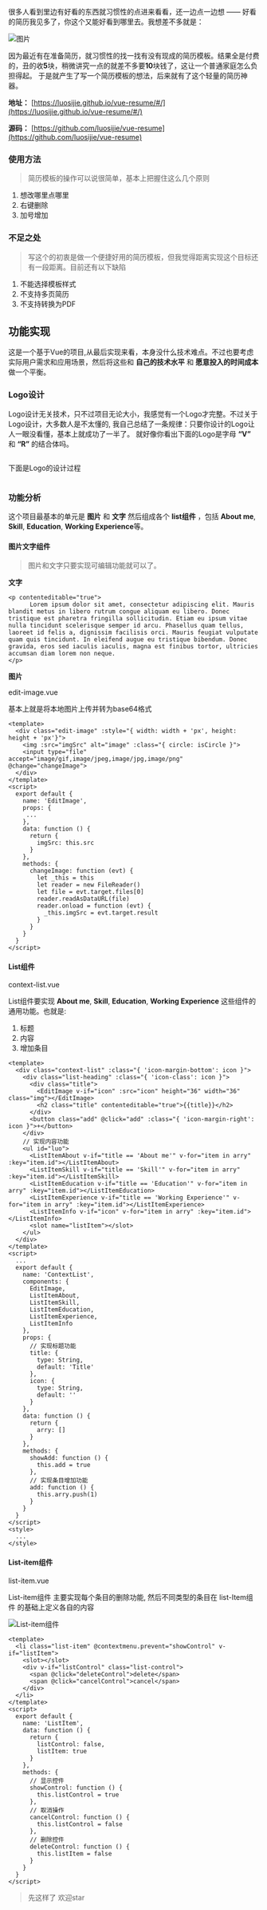 很多人看到里边有好看的东西就习惯性的点进来看看，还一边点一边想 —— 好看的简历我见多了，你这个又能好看到哪里去。我想差不多就是：

![图片]()

因为最近有在准备简历，就习惯性的找一找有没有现成的简历模板。结果全是付费的，丑的收**5**块，稍微讲究一点的就差不多要**10**块钱了，这让一个普通家庭怎么负担得起。
于是就产生了写一个简历模板的想法，后来就有了这个轻量的简历神器。

**地址：** [https://luosijie.github.io/vue-resume/#/](https://luosijie.github.io/vue-resume/#/)

**源码：** [https://github.com/luosijie/vue-resume](https://github.com/luosijie/vue-resume)

### 使用方法

> 简历模板的操作可以说很简单，基本上把握住这么几个原则

1. 想改哪里点哪里
2. 右键删除
3. 加号增加

### 不足之处

> 写这个的初衷是做一个便捷好用的简历模板，但我觉得距离实现这个目标还有一段距离。目前还有以下缺陷

1. 不能选择模板样式
2. 不支持多页简历
3. 不支持转换为PDF

## 功能实现

这是一个基于Vue的项目,从最后实现来看，本身没什么技术难点。不过也要考虑实际用户需求和应用场景，然后将这些和 **自己的技术水平** 和 **愿意投入的时间成本** 做一个平衡。

### Logo设计

Logo设计无关技术，只不过项目无论大小，我感觉有一个Logo才完整。不过关于Logo设计，大多数人是不太懂的, 我自己总结了一条规律：只要你设计的Logo让人一眼没看懂，基本上就成功了一半了。 就好像你看出下面的Logo是字母 **“V”** 和 **“R”** 的结合体吗。

![]()

下面是Logo的设计过程

![]()

### 功能分析

这个项目最基本的单元是 **图片** 和 **文字** 然后组成各个 **list组件** ，包括 **About me**, **Skill**, **Education**, **Working Experience**等。

#### 图片文字组件

> 图片和文字只要实现可编辑功能就可以了。

**文字**
```
<p contenteditable="true">
      Lorem ipsum dolor sit amet, consectetur adipiscing elit. Mauris blandit metus in libero rutrum congue aliquam eu libero. Donec tristique est pharetra fringilla sollicitudin. Etiam eu ipsum vitae nulla tincidunt scelerisque semper id arcu. Phasellus quam tellus, laoreet id felis a, dignissim facilisis orci. Mauris feugiat vulputate quam quis tincidunt. In eleifend augue eu tristique bibendum. Donec gravida, eros sed iaculis iaculis, magna est finibus tortor, ultricies accumsan diam lorem non neque.
</p>
```
**图片**

edit-image.vue

基本上就是将本地图片上传并转为base64格式

```
<template>
  <div class="edit-image" :style="{ width: width + 'px', height: height + 'px'}">
    <img :src="imgSrc" alt="image" :class="{ circle: isCircle }">
    <input type="file" accept="image/gif,image/jpeg,image/jpg,image/png" @change="changeImage">
  </div>
</template>
<script>
  export default {
    name: 'EditImage',
    props: {
     ...
    },
    data: function () {
      return {
        imgSrc: this.src
      }
    },
    methods: {
      changeImage: function (evt) {
        let _this = this
        let reader = new FileReader()
        let file = evt.target.files[0]
        reader.readAsDataURL(file)
        reader.onload = function (evt) {
          _this.imgSrc = evt.target.result
        }
      }
    }
  }
</script>
```

#### List组件

context-list.vue

List组件要实现 **About me**, **Skill**, **Education**, **Working Experience** 这些组件的通用功能。也就是:

1. 标题
2. 内容
3. 增加条目

```
<template>
  <div class="context-list" :class="{ 'icon-margin-bottom': icon }">
    <div class="list-heading" :class="{ 'icon-class': icon }">
      <div class="title">
        <EditImage v-if="icon" :src="icon" height="36" width="36" class="img"></EditImage>
        <h2 class="title" contenteditable="true">{{title}}</h2>
      </div>
      <button class="add" @click="add" :class="{ 'icon-margin-right': icon }">+</button>
    </div>
    // 实现内容功能
    <ul id="luo">
      <ListItemAbout v-if="title == 'About me'" v-for="item in arry" :key="item.id"></ListItemAbout>
      <ListItemSkill v-if="title == 'Skill'" v-for="item in arry" :key="item.id"></ListItemSkill>
      <ListItemEducation v-if="title == 'Education'" v-for="item in arry" :key="item.id"></ListItemEducation>
      <ListItemExperience v-if="title == 'Working Experience'" v-for="item in arry" :key="item.id"></ListItemExperience>
      <ListItemInfo v-if="icon" v-for="item in arry" :key="item.id"></ListItemInfo>
      <slot name="listItem"></slot>
    </ul>
  </div>
</template>
<script>
  ...
  export default {
    name: 'ContextList',
    components: {
      EditImage,
      ListItemAbout,
      ListItemSkill,
      ListItemEducation,
      ListItemExperience,
      ListItemInfo
    },
    props: {
      // 实现标题功能
      title: {
        type: String,
        default: 'Title'
      },
      icon: {
        type: String,
        default: ''
      }
    },
    data: function () {
      return {
        arry: []
      }
    },
    methods: {
      showAdd: function () {
        this.add = true
      },
      // 实现条目增加功能
      add: function () {
        this.arry.push(1)
      }
    }
  }
</script>
<style>
  ...
</style>
```
#### List-item组件

list-item.vue

List-item组件 主要实现每个条目的删除功能, 然后不同类型的条目在 list-Item组件 的基础上定义各自的内容

![List-item组件]()

```
<template>
  <li class="list-item" @contextmenu.prevent="showControl" v-if="listItem">
    <slot></slot>
    <div v-if="listControl" class="list-control">
      <span @click="deleteControl">delete</span>
      <span @click="cancelControl">cancel</span>
    </div>
  </li>
</template>
<script>
  export default {
    name: 'ListItem',
    data: function () {
      return {
        listControl: false,
        listItem: true
      }
    },
    methods: {
      // 显示控件
      showControl: function () {
        this.listControl = true
      },
      // 取消操作
      cancelControl: function () {
        this.listControl = false
      },
      // 删除控件
      deleteControl: function () {
        this.listItem = false
      }
    }
  }
</script>
```

> 先这样了 欢迎star



